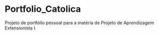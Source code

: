 # Portfolio_Catolica
Projeto de portfólio pessoal para a matéria de Projeto de Aprendizagem Extensionista I.
